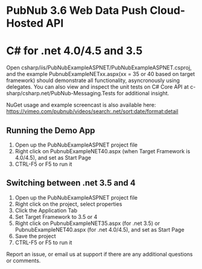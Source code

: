 # PubNub 3.6 Web Data Push Cloud-Hosted API
# C# for .net 4.0/4.5 and 3.5

Open csharp/iis/PubNubExampleASPNET/PubNubExampleASPNET.csproj, and the example PubnubExampleNETxx.aspx(xx = 35 or 40 based on target framework) should demonstrate all functionality, asyncronously using delegates.
You can also view and inspect the unit tests on C# Core API at c-sharp/csharp.net/PubNub-Messaging.Tests for additional insight. 

NuGet usage and example screencast is also available here: https://vimeo.com/pubnub/videos/search:.net/sort:date/format:detail

## Running the Demo App

1. Open up the PubNubExampleASPNET project file
2. Right click on PubnubExampleNET40.aspx (when Target Framework is 4.0/4.5), and set as Start Page
3. CTRL-F5 or F5 to run it

## Switching between .net 3.5 and 4

1. Open up the PubNubExampleASPNET project file
2. Right click on the project, select properties
3. Click the Application Tab
4. Set Target Framework to 3.5 or 4
5. Right click on PubnubExampleNET35.aspx (for .net 3.5) or PubnubExampleNET40.aspx (for .net 4.0/4.5), and set as Start Page
6. Save the project
7. CTRL-F5 or F5 to run it

Report an issue, or email us at support if there are any additional questions or comments.
